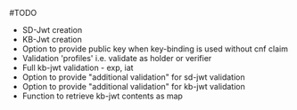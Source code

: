 #TODO
- SD-Jwt creation
- KB-Jwt creation
- Option to provide public key when key-binding is used without cnf claim
- Validation 'profiles' i.e. validate as holder or verifier
- Full kb-jwt validation - exp, iat
- Option to provide "additional validation" for sd-jwt validation
- Option to provide "additional validation" for kb-jwt validation
- Function to retrieve kb-jwt contents as map
